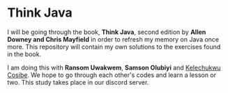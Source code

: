# Think Java

I will be going through the book, **Think Java**, second edition by **Allen Downey and Chris Mayfield** in order to refresh my memory on Java once more. This repository will contain my own solutions to the exercises found in the book.

I am doing this with **Ransom Uwakwem**, **Samson Olubiyi** and [Kelechukwu Cosibe](https://github.com/Cosibe/javaProgress). We hope to go through each other's codes and learn a lesson or two. This study takes place in our discord server.